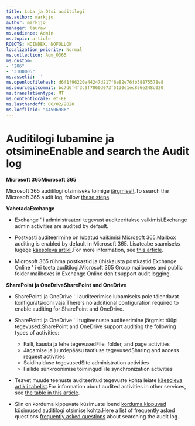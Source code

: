 ```yaml
---
title: Luba ja Otsi auditilogi
ms.author: markjjo
author: markjjo
manager: lauraw
ms.audience: Admin
ms.topic: article
ROBOTS: NOINDEX, NOFOLLOW
localization_priority: Normal
ms.collection: Adm_O365
ms.custom:
- "286"
- "3100005"
ms.assetid: ''
ms.openlocfilehash: d6f1f96220a44247d217f6e82e76fb38875578e8
ms.sourcegitcommit: bc7d6f4f3c9f7060d073f5130e1ec856e248d020
ms.translationtype: MT
ms.contentlocale: et-EE
ms.lasthandoff: 06/02/2020
ms.locfileid: "44506986"
---
```

# <a name="enable-and-search-the-audit-log"></a><span data-ttu-id="5bbaf-102">Auditilogi lubamine ja otsimine</span><span class="sxs-lookup"><span data-stu-id="5bbaf-102">Enable and search the Audit log</span></span>

<span data-ttu-id="5bbaf-103">**Microsoft 365**</span><span class="sxs-lookup"><span data-stu-id="5bbaf-103">**Microsoft 365**</span></span>

<span data-ttu-id="5bbaf-104">Microsoft 365 auditilogi otsimiseks toimige [järgmiselt](https://docs.microsoft.com/microsoft-365/compliance/search-the-audit-log-in-security-and-compliance#search-the-audit-log).</span><span class="sxs-lookup"><span data-stu-id="5bbaf-104">To search the Microsoft 365 audit log, follow [these steps](https://docs.microsoft.com/microsoft-365/compliance/search-the-audit-log-in-security-and-compliance#search-the-audit-log).</span></span>

<span data-ttu-id="5bbaf-105">**Vahetada**</span><span class="sxs-lookup"><span data-stu-id="5bbaf-105">**Exchange**</span></span>

- <span data-ttu-id="5bbaf-106">Exchange ' i administraatori tegevust auditeeritakse vaikimisi.</span><span class="sxs-lookup"><span data-stu-id="5bbaf-106">Exchange admin activities are audited by default.</span></span>

- <span data-ttu-id="5bbaf-107">Postkasti auditeerimine on lubatud vaikimisi Microsoft 365.</span><span class="sxs-lookup"><span data-stu-id="5bbaf-107">Mailbox auditing is enabled by default in Microsoft 365.</span></span> <span data-ttu-id="5bbaf-108">Lisateabe saamiseks lugege [käesoleva artikli](https://docs.microsoft.com/microsoft-365/compliance/enable-mailbox-auditing).</span><span class="sxs-lookup"><span data-stu-id="5bbaf-108">For more information, see  [this article](https://docs.microsoft.com/microsoft-365/compliance/enable-mailbox-auditing).</span></span>

- <span data-ttu-id="5bbaf-109">Microsoft 365 rühma postkastid ja ühiskausta postkastid Exchange Online ' i ei toeta auditilogi.</span><span class="sxs-lookup"><span data-stu-id="5bbaf-109">Microsoft 365 Group mailboxes and public folder mailboxes in Exchange Online don't support audit logging.</span></span>

<span data-ttu-id="5bbaf-110">**SharePoint ja OneDrive**</span><span class="sxs-lookup"><span data-stu-id="5bbaf-110">**SharePoint and OneDrive**</span></span>

- <span data-ttu-id="5bbaf-111">SharePointi ja OneDrive ' i auditeerimise lubamiseks pole täiendavat konfiguratsiooni vaja.</span><span class="sxs-lookup"><span data-stu-id="5bbaf-111">There's no additional configuration required to enable auditing for SharePoint and OneDrive.</span></span>

- <span data-ttu-id="5bbaf-112">SharePointi ja OneDrive ' i tugiteenuste auditeerimine järgmist tüüpi tegevused:</span><span class="sxs-lookup"><span data-stu-id="5bbaf-112">SharePoint and OneDrive support auditing the following types of activities:</span></span>

    - <span data-ttu-id="5bbaf-113">Faili, kausta ja lehe tegevused</span><span class="sxs-lookup"><span data-stu-id="5bbaf-113">File, folder, and page activities</span></span>
    - <span data-ttu-id="5bbaf-114">Jagamise ja juurdepääsu taotluse tegevused</span><span class="sxs-lookup"><span data-stu-id="5bbaf-114">Sharing and access request activities</span></span>
    - <span data-ttu-id="5bbaf-115">Saidihalduse tegevused</span><span class="sxs-lookup"><span data-stu-id="5bbaf-115">Site administration activities</span></span>
    - <span data-ttu-id="5bbaf-116">Failide sünkroonimise toimingud</span><span class="sxs-lookup"><span data-stu-id="5bbaf-116">File synchronization activities</span></span>

- <span data-ttu-id="5bbaf-117">Teavet muude teenuste auditeeritud tegevuste kohta leiate [käesoleva artikli tabelist](https://docs.microsoft.com/microsoft-365/compliance/search-the-audit-log-in-security-and-compliance#audited-activities).</span><span class="sxs-lookup"><span data-stu-id="5bbaf-117">For information about audited activities in other services, see  [the table in this article](https://docs.microsoft.com/microsoft-365/compliance/search-the-audit-log-in-security-and-compliance#audited-activities).</span></span>

- <span data-ttu-id="5bbaf-118">Siin on korduma kippuvate küsimuste loend [korduma kippuvad küsimused](https://docs.microsoft.com/microsoft-365/compliance/search-the-audit-log-in-security-and-compliance#frequently-asked-questions) auditilogi otsimise kohta.</span><span class="sxs-lookup"><span data-stu-id="5bbaf-118">Here a list of frequently asked questions [frequently asked questions](https://docs.microsoft.com/microsoft-365/compliance/search-the-audit-log-in-security-and-compliance#frequently-asked-questions) about searching the audit log.</span></span>